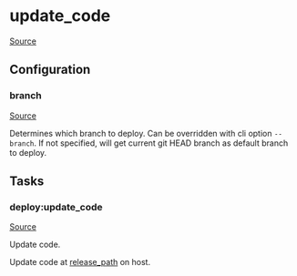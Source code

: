 <!-- DO NOT EDIT THIS FILE! -->
<!-- Instead edit recipe/deploy/update_code.php -->
<!-- Then run bin/docgen -->

# update_code

[Source](/recipe/deploy/update_code.php)




## Configuration
### branch
[Source](https://github.com/deployphp/deployer/blob/master/recipe/deploy/update_code.php#L10)

Determines which branch to deploy. Can be overridden with cli option `--branch`.
If not specified, will get current git HEAD branch as default branch to deploy.




## Tasks

### deploy:update_code
[Source](https://github.com/deployphp/deployer/blob/master/recipe/deploy/update_code.php#L21)

Update code.

Update code at [release_path](/docs/recipe/deploy/release.md#release_path) on host.


